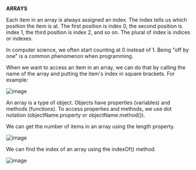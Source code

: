 **ARRAYS**

Each item in an array is always assigned an index. The index tells us which position the item is at. The first position is index 0, the second position is index 1, the third position is index 2, and so on. The plural of index is indices or indexes.

In computer science, we often start counting at 0 instead of 1. Being "off by one" is a common phenomenon when programming.

When we want to access an item in an array, we can do that by calling the name of the array and putting the item's index in square brackets. For example:


![image](https://github.com/Sshiril/Javascript/assets/113382540/3de3eaa1-f139-4d38-979b-3c87cb737f05)

An array is a type of object. Objects have properties (variables) and methods (functions). To access properties and methods, we use dot notation (objectName.property or objectName.method()).

We can get the number of items in an array using the length property.


![image](https://github.com/Sshiril/Javascript/assets/113382540/fdbc030a-77bc-4a3b-a085-107e02063576)


We can find the index of an array using the indexOf() method.


![image](https://github.com/Sshiril/Javascript/assets/113382540/d1eda6d8-6524-43cb-a0be-2bb53100631f)





